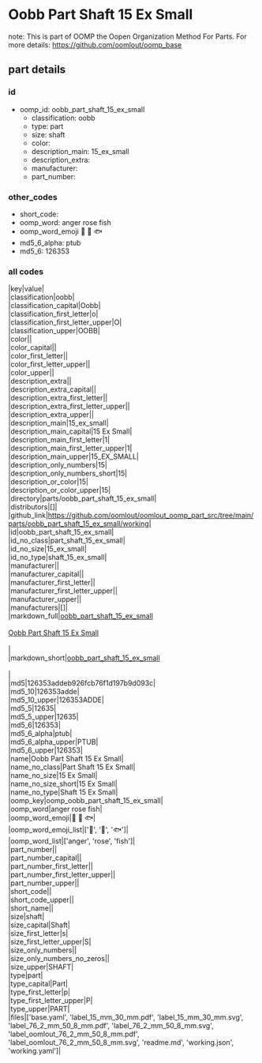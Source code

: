 # Oobb Part Shaft 15 Ex Small  

note: This is part of OOMP the Oopen Organization Method For Parts. For more details: https://github.com/oomlout/oomp_base

##  part details





### id
* oomp_id: oobb_part_shaft_15_ex_small
  * classification: oobb
  * type: part
  * size: shaft
  * color: 
  * description_main: 15_ex_small
  * description_extra: 
  * manufacturer: 
  * part_number: 

### other_codes
* short_code: 
* oomp_word: anger rose fish
* oomp_word_emoji :anger: :rose: :fish:
* md5_6_alpha: ptub
* md5_6: 126353

### all codes 
|key|value|  
|classification|oobb|  
|classification_capital|Oobb|  
|classification_first_letter|o|  
|classification_first_letter_upper|O|  
|classification_upper|OOBB|  
|color||  
|color_capital||  
|color_first_letter||  
|color_first_letter_upper||  
|color_upper||  
|description_extra||  
|description_extra_capital||  
|description_extra_first_letter||  
|description_extra_first_letter_upper||  
|description_extra_upper||  
|description_main|15_ex_small|  
|description_main_capital|15 Ex Small|  
|description_main_first_letter|1|  
|description_main_first_letter_upper|1|  
|description_main_upper|15_EX_SMALL|  
|description_only_numbers|15|  
|description_only_numbers_short|15|  
|description_or_color|15|  
|description_or_color_upper|15|  
|directory|parts/oobb_part_shaft_15_ex_small|  
|distributors|[]|  
|github_link|https://github.com/oomlout/oomlout_oomp_part_src/tree/main/parts/oobb_part_shaft_15_ex_small/working|  
|id|oobb_part_shaft_15_ex_small|  
|id_no_class|part_shaft_15_ex_small|  
|id_no_size|15_ex_small|  
|id_no_type|shaft_15_ex_small|  
|manufacturer||  
|manufacturer_capital||  
|manufacturer_first_letter||  
|manufacturer_first_letter_upper||  
|manufacturer_upper||  
|manufacturers|[]|  
|markdown_full|[oobb_part_shaft_15_ex_small](https://github.com/oomlout/oomlout_oomp_part_src/tree/main/parts/oobb_part_shaft_15_ex_small/working)<br>[](https://github.com/oomlout/oomlout_oomp_part_src/tree/main/parts/oobb_part_shaft_15_ex_small/working)<br>[Oobb Part Shaft 15 Ex Small](https://github.com/oomlout/oomlout_oomp_part_src/tree/main/parts/oobb_part_shaft_15_ex_small/working)<br><br>|  
|markdown_short|[oobb_part_shaft_15_ex_small](https://github.com/oomlout/oomlout_oomp_part_src/tree/main/parts/oobb_part_shaft_15_ex_small/working)<br><br>|  
|md5|126353addeb926fcb76f1d197b9d093c|  
|md5_10|126353adde|  
|md5_10_upper|126353ADDE|  
|md5_5|12635|  
|md5_5_upper|12635|  
|md5_6|126353|  
|md5_6_alpha|ptub|  
|md5_6_alpha_upper|PTUB|  
|md5_6_upper|126353|  
|name|Oobb Part Shaft 15 Ex Small|  
|name_no_class|Part Shaft 15 Ex Small|  
|name_no_size|15 Ex Small|  
|name_no_size_short|15 Ex Small|  
|name_no_type|Shaft 15 Ex Small|  
|oomp_key|oomp_oobb_part_shaft_15_ex_small|  
|oomp_word|anger rose fish|  
|oomp_word_emoji|:anger: :rose: :fish:|  
|oomp_word_emoji_list|[':anger:', ':rose:', ':fish:']|  
|oomp_word_list|['anger', 'rose', 'fish']|  
|part_number||  
|part_number_capital||  
|part_number_first_letter||  
|part_number_first_letter_upper||  
|part_number_upper||  
|short_code||  
|short_code_upper||  
|short_name||  
|size|shaft|  
|size_capital|Shaft|  
|size_first_letter|s|  
|size_first_letter_upper|S|  
|size_only_numbers||  
|size_only_numbers_no_zeros||  
|size_upper|SHAFT|  
|type|part|  
|type_capital|Part|  
|type_first_letter|p|  
|type_first_letter_upper|P|  
|type_upper|PART|  
|files|['base.yaml', 'label_15_mm_30_mm.pdf', 'label_15_mm_30_mm.svg', 'label_76_2_mm_50_8_mm.pdf', 'label_76_2_mm_50_8_mm.svg', 'label_oomlout_76_2_mm_50_8_mm.pdf', 'label_oomlout_76_2_mm_50_8_mm.svg', 'readme.md', 'working.json', 'working.yaml']|  
